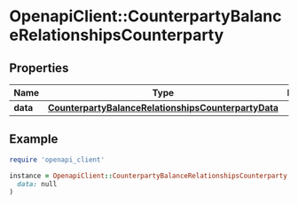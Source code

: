 # OpenapiClient::CounterpartyBalanceRelationshipsCounterparty

## Properties

| Name | Type | Description | Notes |
| ---- | ---- | ----------- | ----- |
| **data** | [**CounterpartyBalanceRelationshipsCounterpartyData**](CounterpartyBalanceRelationshipsCounterpartyData.md) |  |  |

## Example

```ruby
require 'openapi_client'

instance = OpenapiClient::CounterpartyBalanceRelationshipsCounterparty.new(
  data: null
)
```

